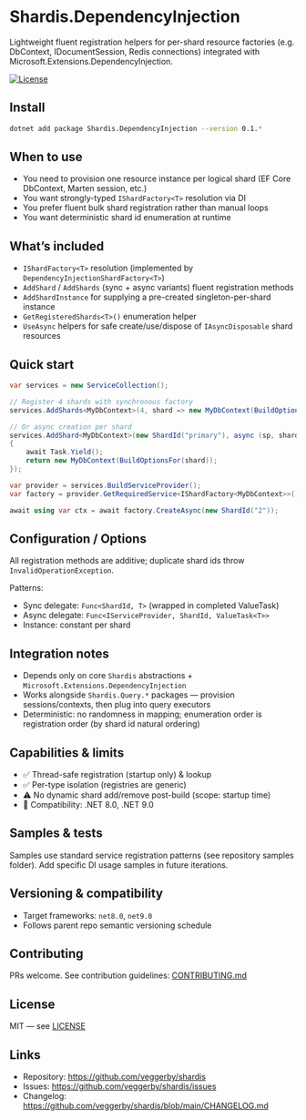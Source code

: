 # Shardis.DependencyInjection

Lightweight fluent registration helpers for per-shard resource factories (e.g. DbContext, IDocumentSession, Redis connections) integrated with Microsoft.Extensions.DependencyInjection.

[![License](https://img.shields.io/badge/license-MIT-blue.svg)](https://github.com/veggerby/shardis/blob/main/LICENSE)

## Install

```bash
dotnet add package Shardis.DependencyInjection --version 0.1.*
```

## When to use

* You need to provision one resource instance per logical shard (EF Core DbContext, Marten session, etc.)
* You want strongly-typed `IShardFactory<T>` resolution via DI
* You prefer fluent bulk shard registration rather than manual loops
* You want deterministic shard id enumeration at runtime

## What’s included

* `IShardFactory<T>` resolution (implemented by `DependencyInjectionShardFactory<T>`)
* `AddShard` / `AddShards` (sync + async variants) fluent registration methods
* `AddShardInstance` for supplying a pre-created singleton-per-shard instance
* `GetRegisteredShards<T>()` enumeration helper
* `UseAsync` helpers for safe create/use/dispose of `IAsyncDisposable` shard resources

## Quick start

```csharp
var services = new ServiceCollection();

// Register 4 shards with synchronous factory
services.AddShards<MyDbContext>(4, shard => new MyDbContext(BuildOptionsFor(shard)));

// Or async creation per shard
services.AddShard<MyDbContext>(new ShardId("primary"), async (sp, shard) =>
{
    await Task.Yield();
    return new MyDbContext(BuildOptionsFor(shard));
});

var provider = services.BuildServiceProvider();
var factory = provider.GetRequiredService<IShardFactory<MyDbContext>>();

await using var ctx = await factory.CreateAsync(new ShardId("2"));
```

## Configuration / Options

All registration methods are additive; duplicate shard ids throw `InvalidOperationException`.

Patterns:

* Sync delegate: `Func<ShardId, T>` (wrapped in completed ValueTask)
* Async delegate: `Func<IServiceProvider, ShardId, ValueTask<T>>`
* Instance: constant per shard

## Integration notes

* Depends only on core `Shardis` abstractions + `Microsoft.Extensions.DependencyInjection`
* Works alongside `Shardis.Query.*` packages — provision sessions/contexts, then plug into query executors
* Deterministic: no randomness in mapping; enumeration order is registration order (by shard id natural ordering)

## Capabilities & limits

* ✅ Thread-safe registration (startup only) & lookup
* ✅ Per-type isolation (registries are generic)
* ⚠️ No dynamic shard add/remove post-build (scope: startup time)
* 🧩 Compatibility: .NET 8.0, .NET 9.0

## Samples & tests

Samples use standard service registration patterns (see repository samples folder). Add specific DI usage samples in future iterations.

## Versioning & compatibility

* Target frameworks: `net8.0`, `net9.0`
* Follows parent repo semantic versioning schedule

## Contributing

PRs welcome. See contribution guidelines: [CONTRIBUTING.md](https://github.com/veggerby/shardis/blob/main/CONTRIBUTING.md)

## License

MIT — see [LICENSE](https://github.com/veggerby/shardis/blob/main/LICENSE)

## Links

* Repository: <https://github.com/veggerby/shardis>
* Issues: <https://github.com/veggerby/shardis/issues>
* Changelog: <https://github.com/veggerby/shardis/blob/main/CHANGELOG.md>
